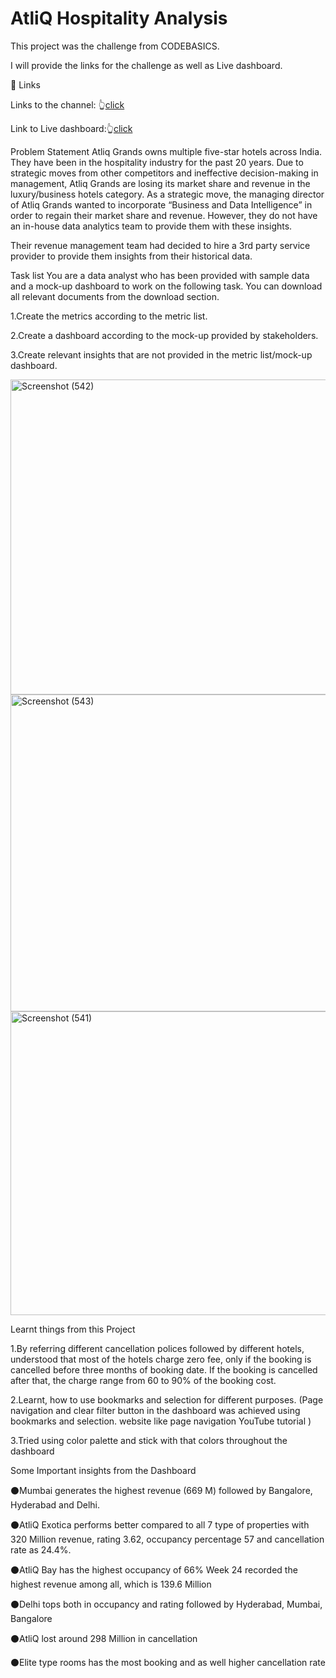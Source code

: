 # AtliQ Hospitality Analysis

This project was the challenge from CODEBASICS.

I will provide the links for the challenge as well as Live dashboard.

🔗 Links

Links to the channel: 👆[click](https://codebasics.io/challenge/codebasics-resume-project-challenge)

Link to Live dashboard:👆[click](https://app.powerbi.com/view?r=eyJrIjoiZWM3NDVjYjctZGVmYi00MjQyLTkzOTEtNDRkNjA3MjRiNzFkIiwidCI6ImM2ZTU0OWIzLTVmNDUtNDAzMi1hYWU5LWQ0MjQ0ZGM1YjJjNCJ9&pageName=3f90526b86eaa1b4ba7a)

Problem Statement
Atliq Grands owns multiple five-star hotels across India. They have been in the hospitality industry for the past 20 years. Due to strategic moves from other competitors and ineffective decision-making in management, Atliq Grands are losing its market share and revenue in the luxury/business hotels category. As a strategic move, the managing director of Atliq Grands wanted to incorporate “Business and Data Intelligence” in order to regain their market share and revenue. However, they do not have an in-house data analytics team to provide them with these insights.

Their revenue management team had decided to hire a 3rd party service provider to provide them insights from their historical data.

Task list
You are a data analyst who has been provided with sample data and a mock-up dashboard to work on the following task. You can download all relevant documents from the download section.

1.Create the metrics according to the metric list.

2.Create a dashboard according to the mock-up provided by stakeholders.

3.Create relevant insights that are not provided in the metric list/mock-up dashboard.

<img width="990" height="504" alt="Screenshot (542)" src="https://github.com/user-attachments/assets/8c25a470-e34a-4183-8e56-3e2f53761d36" />

<img width="905" height="507" alt="Screenshot (543)" src="https://github.com/user-attachments/assets/b7d5b82e-8fad-4f4c-8053-4df0ca549332" />

<img width="997" height="486" alt="Screenshot (541)" src="https://github.com/user-attachments/assets/cac62af2-513f-4c1d-8ef3-ea761037f5f4" />


Learnt things from this Project

1.By referring different cancellation polices followed by different hotels, understood that most of the hotels charge zero fee, only if the booking is cancelled before three months of booking date. If the booking is cancelled after that, the charge range from 60 to 90% of the booking cost.

2.Learnt, how to use bookmarks and selection for different purposes. (Page navigation and clear filter button in the dashboard was achieved using bookmarks and selection. website like page navigation YouTube tutorial )

3.Tried using color palette and stick with that colors throughout the dashboard

Some Important insights from the Dashboard

⚫Mumbai generates the highest revenue (669 M) followed by Bangalore, Hyderabad and Delhi.

⚫AtliQ Exotica performs better compared to all 7 type of properties with 320 Million revenue, rating 3.62, occupancy percentage 57 and cancellation rate as 24.4%.

⚫AtliQ Bay has the highest occupancy of 66% Week 24 recorded the highest revenue among all, which is 139.6 Million

⚫Delhi tops both in occupancy and rating followed by Hyderabad, Mumbai, Bangalore

⚫AtliQ lost around 298 Million in cancellation

⚫Elite type rooms has the most booking and as well higher cancellation rate
